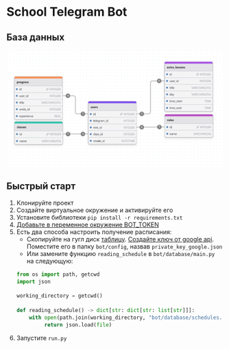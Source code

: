 # School Telegram Bot

## База данных
![Архитектура базы данных](docs/static/bd.png)

## Быстрый старт
1. Клонируйте проект
2. Создайте виртуальное окружение и активируйте его
3. Установите библиотеки `pip install -r requirements.txt`
4. [Добавьте в переменное окружение BOT_TOKEN](https://stackoverflow.com/questions/42708389/how-to-set-environment-variables-in-pycharm)
5. Есть два способа настроить получение расписания:
   - Скопируйте на гугл диск [таблицу](https://docs.google.com/spreadsheets/d/10tHlL4Z_HsXdtDCiLJn2lElQew0aoh-W1J1dOpEKAwA/edit?usp=sharing). [Создайте ключ от google api](https://azzrael.ru/google-cloud-platform-create-app). Поместите его в папку `bot/config`, назвав `private_key_google.json`
   - Или замените функцию `reading_schedule` в `bot/database/main.py` на следующую:
    ```python
   from os import path, getcwd
   import json

   working_directory = getcwd()

   def reading_schedule() -> dict[str: dict[str: list[str]]]:
        with open(path.join(working_directory, "bot/database/schedules.json"), encoding="utf-8") as file:
             return json.load(file)
   ```
6. Запустите `run.py`
